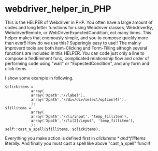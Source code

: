 # webdriver_helper_in_PHP
This is the HELPER of Webdriver in PHP.
You often have a large amount of codes and long letter functions for using 
 Webdriver classes, WebdriverBy, WebdriverRemote, or WebDriverExpectedCondition, ect many times.
This helper makes that enomously simple, and you to compose quickly more than ever!!
How do we use this? Superingly easy to use!!
The mainly improverd tools are both Item-Clicking and Form-Filling 
althogh several functions are included in this HELPER.
You can code just only a line to compose a findElement func,
complicated relationship flow and order of performing code using "wait" or "ExpectedCondition",
and any form and click items.

I show some example in following.

```ruby:example.php
$clickitems = 
            array(
            array('Xpath','//label'),
            array('Xpath','//div/div/select/option[4]'),
            );
$fillitems = 
            array(
            array('Xpath','//li/input', 'temp_fillitem'),
            array('Xpath','//li[2]/input', 'temp_fillitem'),
            );
self::cast_a_spell($fillitems, $clickitems);
```
Everything you make action is defined first in *$clickitems* and *$fillitems* literally.
And finally you must cast a spell like above "cast_a_spell" func!!!

 
